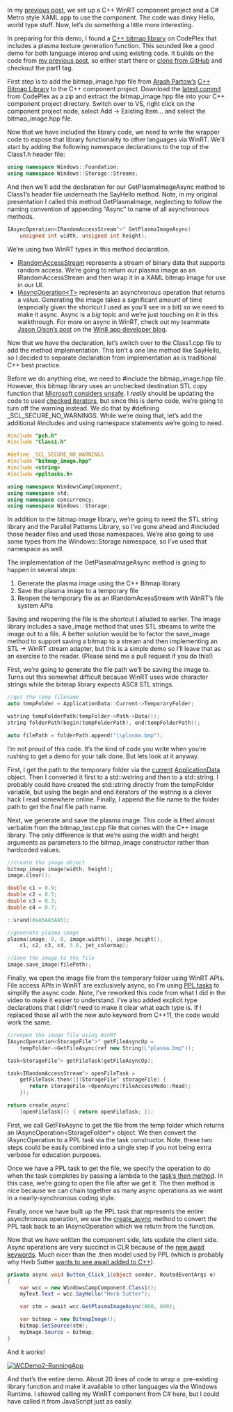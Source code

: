 In my [previous
post](http://devhawk.net/2012/06/19/windows-camp-demo-part-one/), we set
up a C++ WinRT component project and a C\# Metro style XAML app to use
the component. The code was dinky Hello, world type stuff. Now, let’s do
something a little more interesting.

In preparing for this demo, I found a [C++ bitmap
library](http://bitmap.codeplex.com/) on CodePlex that includes a plasma
texture generation function. This sounded like a good demo for both
language interop and using existing code. It builds on the code from [my
previous
post](http://devhawk.net/2012/06/19/windows-camp-demo-part-one/), so
either start there or [clone from
GitHub](https://github.com/devhawk/WindowsCampDemo) and checkout the
part1 tag.

First step is to add the bitmap\_image.hpp file from [Arash
Partow’s](http://www.partow.net/index.html) [C++ Bitmap
Library](http://bitmap.codeplex.com/) to the C++ component project.
Download the [latest
commit](http://bitmap.codeplex.com/SourceControl/list/changesets) from
CodePlex as a zip and extract the bitmap\_image.hpp file into your C++
component project directory. Switch over to VS, right click on the
component project node, select Add -\> Existing Item… and select the
bitmap\_image.hpp file.

Now that we have included the library code, we need to write the wrapper
code to expose that library functionality to other languages via WinRT.
We’ll start by adding the following namespace declarations to the top of
the Class1.h header file:

``` cpp
using namespace Windows::Foundation;
using namespace Windows::Storage::Streams;
```

And then we’ll add the declaration for our GetPlasmaImageAsync method to
Class1’s header file underneath the SayHello method. Note, in my
original presentation I called this method GetPlasmaImage, neglecting to
follow the naming convention of appending “Async” to name of all
asynchronous methods.

``` cpp
IAsyncOperation<IRandomAccessStream^>^ GetPlasmaImageAsync(
    unsigned int width, unsigned int height);
```

We’re using two WinRT types in this method declaration.

-   [IRandomAccessStream](http://msdn.microsoft.com/en-us/library/windows/apps/windows.storage.streams.irandomaccessstream.aspx)
    represents a stream of binary data that supports random access.
    We’re going to return our plasma image as an IRandomAccessStream and
    then wrap it in a XAML bitmap image for use in our UI.
-   [IAsyncOperation\<T\>](http://msdn.microsoft.com/en-us/library/windows/apps/br206598.aspx)
    represents an asynchronous operation that returns a value.
    Generating the image takes a significant amount of time (especially
    given the shortcut I used as you’ll see in a bit) so we need to make
    it async. Async is a *big* topic and we’re just touching on it in
    this walkthrough. For more on async in WinRT, check out my teammate
    [Jason Olson’s
    post](http://blogs.msdn.com/b/windowsappdev/archive/2012/03/20/keeping-apps-fast-and-fluid-with-asynchrony-in-the-windows-runtime.aspx)
    on the [Win8 app developer
    blog](http://blogs.msdn.com/b/windowsappdev/).

Now that we have the declaration, let’s switch over to the Class1.cpp
file to add the method implementation. This isn’t a one line method like
SayHello, so I decided to separate declaration from implementation as is
traditional C++ best practice.

Before we do anything else, we need to \#include the bitmap\_image.hpp
file. However, this bitmap library uses an unchecked destination STL
copy function that [Microsoft considers
unsafe](http://msdn.microsoft.com/en-us/library/aa985872(v=vs.110).aspx).
I *really* should be updating the code to used [checked
iterators](http://msdn.microsoft.com/en-us/library/aa985965(v=vs.110)),
but since this is demo code, we’re going to turn off the warning
instead. We do that by \#defining \_SCL\_SECURE\_NO\_WARNINGS. While
we’re doing that, let’s add the additional \#includes and using
namespace statements we’re going to need.

``` cpp
#include "pch.h"
#include "Class1.h"

#define _SCL_SECURE_NO_WARNINGS
#include "bitmap_image.hpp"
#include <string>
#include <ppltasks.h>

using namespace WindowsCampComponent;
using namespace std;
using namespace concurrency;
using namespace Windows::Storage;
```

In addition to the bitmap image library, we’re going to need the STL
string library and the Parallel Patterns Library, so I’ve gone ahead and
\#included those header files and used those namespaces. We’re also
going to use some types from the Windows::Storage namespace, so I’ve
used that namespace as well.

The implementation of the GetPlasmaImageAsync method is going to happen
in several steps:

1.  Generate the plasma image using the C++ Bitmap library
2.  Save the plasma image to a temporary file
3.  Reopen the temporary file as an IRandomAcessStream with WinRT’s file
    system APIs

Saving and reopening the file is the shortcut I alluded to earlier. The
image library includes a save\_image method that uses STL streams to
write the image out to a file. A better solution would be to factor the
save\_image method to support saving a bitmap to a stream and then
implementing an STL -\> WinRT stream adapter, but this is a simple demo
so I’ll leave that as an exercise to the reader. (Please send me a pull
request if you do this!)

First, we’re going to generate the file path we’ll be saving the image
to. Turns out this somewhat difficult because WinRT uses wide character
strings while the bitmap library expects ASCII STL strings.

``` cpp
//get the temp filename
auto tempFolder = ApplicationData::Current->TemporaryFolder;

wstring tempFolderPath(tempFolder->Path->Data());
string folderPath(begin(tempFolderPath), end(tempFolderPath));

auto filePath = folderPath.append("\\plasma.bmp");
```

I’m not proud of this code. It’s the kind of code you write when you’re
rushing to get a demo for your talk done. But lets look at it anyway.

First, I get the path to the temporary folder via the
[current](http://msdn.microsoft.com/en-us/library/windows/apps/windows.storage.applicationdata.current.aspx)
[ApplicationData](http://msdn.microsoft.com/en-us/library/windows/apps/windows.storage.applicationdata.aspx)
object. Then I converted it first to a std::wstring and then to a
std::string. I probably could have created the std::string directly from
the tempFolder variable, but using the begin and end iterators of the
wstring is a clever hack I read somewhere online. Finally, I append the
file name to the folder path to get the final file path name.

Next, we generate and save the plasma image. This code is lifted almost
verbatim from the bitmap\_test.cpp file that comes with the C++ image
library. The only difference is that we’re using the width and height
arguments as parameters to the bitmap\_image constructor rather than
hardcoded values.

``` cpp
//create the image object
bitmap_image image(width, height);
image.clear();

double c1 = 0.9;
double c2 = 0.5;
double c3 = 0.3;
double c4 = 0.7;

::srand(0xA5AA5AA5);

//generate plasma image
plasma(image, 0, 0, image.width(), image.height(),
    c1, c2, c3, c4, 3.0, jet_colormap);

//Save the image to the file
image.save_image(filePath);
```

Finally, we open the image file from the temporary folder using WinRT
APIs. File access APIs in WinRT are exclusively async, so I’m using [PPL
tasks](http://msdn.microsoft.com/en-us/library/hh750113(v=vs.110)) to
simplify the async code. Note, I’ve reworked this code from what I did
in the video to make it easier to understand. I’ve also added explicit
type declarations that I didn’t need to make it clear what each type is.
If I replaced those all with the new auto keyword from C++11, the code
would work the same.

``` cpp
//reopen the image file using WinRT
IAsyncOperation<StorageFile^>^ getFileAsyncOp =
    tempFolder->GetFileAsync(ref new String(L"plasma.bmp"));

task<StorageFile^> getFileTask(getFileAsyncOp);

task<IRandomAccessStream^> openFileTask =
    getFileTask.then([](StorageFile^ storageFile) {
       return storageFile->OpenAsync(FileAccessMode::Read);
    });

return create_async(
    [openFileTask]() { return openFileTask; });
```

First, we call GetFileAsync to get the file from the temp folder which
returns an IAsyncOperation\<StorageFolder\^\> object. We then convert
the IAsyncOperation to a PPL task via the task constructor. Note, these
two steps could be easily combined into a single step if you not being
extra verbose for education purposes.

Once we have a PPL task to get the file, we specify the operation to do
when the task completes by passing a lambda to the [task’s then
method](http://msdn.microsoft.com/en-us/library/windows/apps/hh750044.aspx).
In this case, we’re going to open the file after we get it. The then
method is nice because we can chain together as many async operations as
we want in a nearly-synchronous coding style.

Finally, once we have built up the PPL task that represents the entire
asynchronous operation, we use the
[create\_async](http://msdn.microsoft.com/en-us/library/hh750102(v=vs.110).aspx)
method to convert the PPL task back to an IAsyncOperation which we
return from the function.

Now that we have written the component side, lets update the client
side. Async operations are very succinct in CLR because of the [new
await
keywords](http://msdn.microsoft.com/en-us/library/hh191443(v=VS.110).aspx).
Much nicer than the .then model used by PPL (which is probably why Herb
Sutter [wants to see await added to
C++](http://herbsutter.com/2012/04/06/we-want-await-a-c-talk-thats-applicable-to-c/)).

``` csharp
private async void Button_Click_1(object sender, RoutedEventArgs e)
{
    var wcc = new WindowsCampComponent.Class1();
    myText.Text = wcc.SayHello("Herb Sutter");

    var stm = await wcc.GetPlasmaImageAsync(800, 600);

    var bitmap = new BitmapImage();
    bitmap.SetSource(stm);
    myImage.Source = bitmap;
}
```

And it works!

[![](http://image.devhawk.net/blog-content/20120624-2015-windows-camp-demo-part-two/WCDemo2-RunningApp-300x187.png "WCDemo2-RunningApp")](http://image.devhawk.net/blog-content/20120624-2015-windows-camp-demo-part-two/WCDemo2-RunningApp.png)

And that’s the entire demo. About 20 lines of code to wrap a
 pre-existing library function and make it available to other languages
via the Windows Runtime. I showed calling my WinRT component from C\#
here, but I could have called it from JavaScript just as easily.
